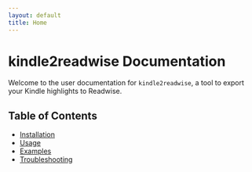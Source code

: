 ```yaml
---
layout: default
title: Home
---
```


# kindle2readwise Documentation

Welcome to the user documentation for `kindle2readwise`, a tool to export your Kindle highlights to Readwise.

## Table of Contents

- [Installation](installation.md)
- [Usage](usage.md)
- [Examples](examples.md)
- [Troubleshooting](troubleshooting.md)
